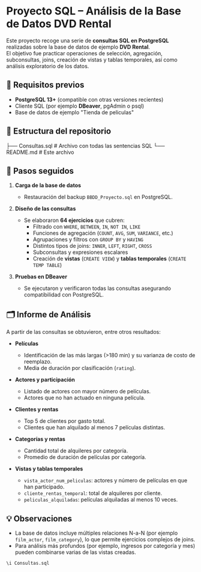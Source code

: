 # Proyecto SQL – Análisis de la Base de Datos DVD Rental

Este proyecto recoge una serie de **consultas SQL en PostgreSQL** realizadas sobre la base de datos de ejemplo **DVD Rental**.  
El objetivo fue practicar operaciones de selección, agregación, subconsultas, joins, creación de vistas y tablas temporales, así como análisis exploratorio de los datos.

## 🔧 Requisitos previos

- **PostgreSQL 13+** (compatible con otras versiones recientes)
- Cliente SQL (por ejemplo **DBeaver**, pgAdmin o psql)
- Base de datos de ejemplo "Tienda de peliculas"

## 📂 Estructura del repositorio

├── Consultas.sql # Archivo con todas las sentencias SQL
└── README.md # Este archivo


## 🚀 Pasos seguidos

1. **Carga de la base de datos**  
   - Restauración del backup `BBDD_Proyecto.sql` en PostgreSQL.

2. **Diseño de las consultas**  
   - Se elaboraron **64 ejercicios** que cubren:
     - Filtrado con `WHERE`, `BETWEEN`, `IN`, `NOT IN`, `LIKE`
     - Funciones de agregación (`COUNT`, `AVG`, `SUM`, `VARIANCE`, etc.)
     - Agrupaciones y filtros con `GROUP BY` y `HAVING`
     - Distintos tipos de joins: `INNER`, `LEFT`, `RIGHT`, `CROSS`
     - Subconsultas y expresiones escalares
     - Creación de **vistas** (`CREATE VIEW`) y **tablas temporales** (`CREATE TEMP TABLE`)

3. **Pruebas en DBeaver**  
   - Se ejecutaron y verificaron todas las consultas asegurando compatibilidad con PostgreSQL.

## 🗂 Informe de Análisis

A partir de las consultas se obtuvieron, entre otros resultados:

- **Películas**  
  - Identificación de las más largas (>180 min) y su varianza de costo de reemplazo.
  - Media de duración por clasificación (`rating`).

- **Actores y participación**  
  - Listado de actores con mayor número de películas.
  - Actores que no han actuado en ninguna película.

- **Clientes y rentas**  
  - Top 5 de clientes por gasto total.
  - Clientes que han alquilado al menos 7 películas distintas.

- **Categorías y rentas**  
  - Cantidad total de alquileres por categoría.
  - Promedio de duración de películas por categoría.

- **Vistas y tablas temporales**  
  - `vista_actor_num_peliculas`: actores y número de películas en que han participado.
  - `cliente_rentas_temporal`: total de alquileres por cliente.
  - `peliculas_alquiladas`: películas alquiladas al menos 10 veces.

## 💡 Observaciones

- La base de datos incluye múltiples relaciones N-a-N (por ejemplo `film_actor`, `film_category`), lo que permite ejercicios complejos de joins.
- Para análisis más profundos (por ejemplo, ingresos por categoría y mes) pueden combinarse varias de las vistas creadas.


```bash
\i Consultas.sql

